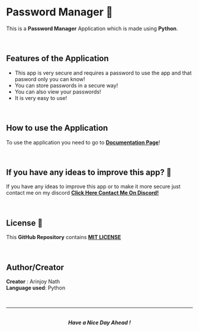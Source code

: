 # Password Manager 🔑

This is a **Password Manager** Application which is made using **Python**.

<br />

## Features of the Application

- This app is very secure and requires a password to use the app and that pasword only you can know!
- You can store passwords in a secure way!
- You can also view your passwords!
- It is very easy to use!

<br />

## How to use the Application

To use the application you need to go to **[Documentation Page](docs\docs.md)**!

<br />

## If you have any ideas to improve this app? 🤔

If you have any ideas to improve this app or to make it more secure just contact me on my discord **[Click Here Contact Me On Discord!](https://discord.com/users/869192240038309898)**

<br />

## License 📝

This **GitHub Repository** contains **[MIT LICENSE](LICENSE.txt)**

<br />

## Author/Creator

**Creator** : Arinjoy Nath <br />
**Language used**: Python

<br />
<hr>
<br />

<div align=center>
    <b><i>Have a Nice Day Ahead !<i><b>
<div>
